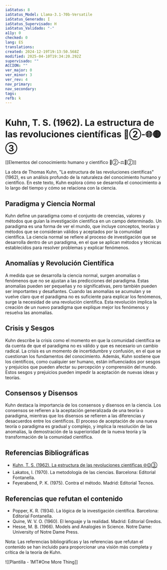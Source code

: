 ```yaml
---
iaStatus: 8
iaStatus_Model: Llama-3.1-70b-Versatile
iaStatus_Generado: I
iaStatus_Supervisado: H
iaStatus_Validado: "-"
a11y: 0
checked: 0
lang: ES
translations: 
created: 2024-12-19T19:13:50.568Z
modified: 2025-04-10T19:34:20.292Z
supervisado: ""
ACCION: ""
ver_major: 0
ver_minor: 3
ver_rev: 4
nav_primary: 
nav_secondary: 
tags: 
refb: k
---
```

# Kuhn, T. S. (1962). La estructura de las revoluciones científicas 🔴②-🌐🟡③

[[Elementos del conocimiento humano y científico 🔴②-⚖️🔴②]]

La obra de Thomas Kuhn, "La estructura de las revoluciones científicas" (1962), es un análisis profundo de la naturaleza del conocimiento humano y científico. En este texto, Kuhn explora cómo se desarrolla el conocimiento a lo largo del tiempo y cómo se relaciona con la ciencia.

## Paradigma y Ciencia Normal

Kuhn define un paradigma como el conjunto de creencias, valores y métodos que guían la investigación científica en un campo determinado. Un paradigma es una forma de ver el mundo, que incluye conceptos, teorías y métodos que se consideran válidos y aceptados por la comunidad científica. La ciencia normal se refiere al proceso de investigación que se desarrolla dentro de un paradigma, en el que se aplican métodos y técnicas establecidos para resolver problemas y explicar fenómenos.

## Anomalías y Revolución Científica

A medida que se desarrolla la ciencia normal, surgen anomalías o fenómenos que no se ajustan a las predicciones del paradigma. Estas anomalías pueden ser pequeñas y no significativas, pero también pueden ser importantes y desafiantes. Cuando las anomalías se acumulan y se vuelve claro que el paradigma no es suficiente para explicar los fenómenos, surge la necesidad de una revolución científica. Esta revolución implica la creación de un nuevo paradigma que explique mejor los fenómenos y resuelva las anomalías.

## Crisis y Sesgos

Kuhn describe la crisis como el momento en que la comunidad científica se da cuenta de que el paradigma no es válido y que es necesario un cambio radical. La crisis es un momento de incertidumbre y confusión, en el que se cuestionan los fundamentos del conocimiento. Además, Kuhn sostiene que los científicos, como cualquier ser humano, están influenciados por sesgos y prejuicios que pueden afectar su percepción y comprensión del mundo. Estos sesgos y prejuicios pueden impedir la aceptación de nuevas ideas y teorías.

## Consensos y Disensos

Kuhn destaca la importancia de los consensos y disensos en la ciencia. Los consensos se refieren a la aceptación generalizada de una teoría o paradigma, mientras que los disensos se refieren a las diferencias y desacuerdos entre los científicos. El proceso de aceptación de una nueva teoría o paradigma es gradual y complejo, y implica la resolución de las anomalías, la demostración de la superioridad de la nueva teoría y la transformación de la comunidad científica.

## Referencias Bibliográficas

- [Kuhn, T. S. (1962). La estructura de las revoluciones científicas 🌐🟡③](https://www.google.es/books/edition/La_estructura_de_las_revoluciones_cient/zTHGRpJ4dYAC?hl=es&gbpv=1&dq=Kuhn,+T.+S.+(1962).+La+estructura+de+las+revoluciones+cient%C3%ADficas&printsec=frontcover)
- Lakatos, I. (1970). La metodología de las ciencias. Barcelona: Editorial Fontanella.
- Feyerabend, P. K. (1975). Contra el método. Madrid: Editorial Tecnos.

## Referencias que refutan el contenido

- Popper, K. R. (1934). La lógica de la investigación científica. Barcelona: Editorial Fontanella.
- Quine, W. V. O. (1960). El lenguaje y la realidad. Madrid: Editorial Gredos.
- Hesse, M. B. (1966). Models and Analogies in Science. Notre Dame: University of Notre Dame Press.

Nota: Las referencias bibliográficas y las referencias que refutan el contenido se han incluido para proporcionar una visión más completa y crítica de la teoría de Kuhn.

![[Plantilla - 1MT#One More Thing]]